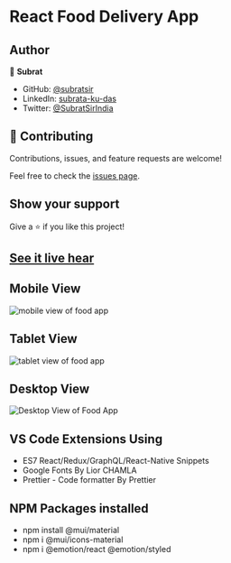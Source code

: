 # React Food Delivery App



## Author

👤 **Subrat**

- GitHub: [@subratsir](https://github.com/subratsir)
- LinkedIn: [subrata-ku-das](https://www.linkedin.com/in/subrata-ku-das/)
- Twitter: [@SubratSirIndia](https://twitter.com/SubratSirIndia)

## 🤝 Contributing

Contributions, issues, and feature requests are welcome!

Feel free to check the [issues page](https://github.com/subratsir/React-Food-Delivery-App/issues).

## Show your support

Give a ⭐️ if you like this project!

## [See it live hear](https://subratsir.github.io/React-Food-Delivery-App)

## Mobile View
![mobile view of food app](https://github.com/subratsir/React-Food-Delivery-App/blob/main/mobile-view-food-app.JPG)

## Tablet View
![tablet view of food app](https://github.com/subratsir/React-Food-Delivery-App/blob/main/food-app-tablet-view.JPG)

## Desktop View
![Desktop View of Food App](https://github.com/subratsir/React-Food-Delivery-App/blob/main/food-app-desktop-view.JPG)

## VS Code Extensions Using
- ES7 React/Redux/GraphQL/React-Native Snippets
- Google Fonts By Lior CHAMLA
- Prettier - Code formatter By Prettier

## NPM Packages installed
- npm install @mui/material
- npm i @mui/icons-material
- npm i @emotion/react @emotion/styled
